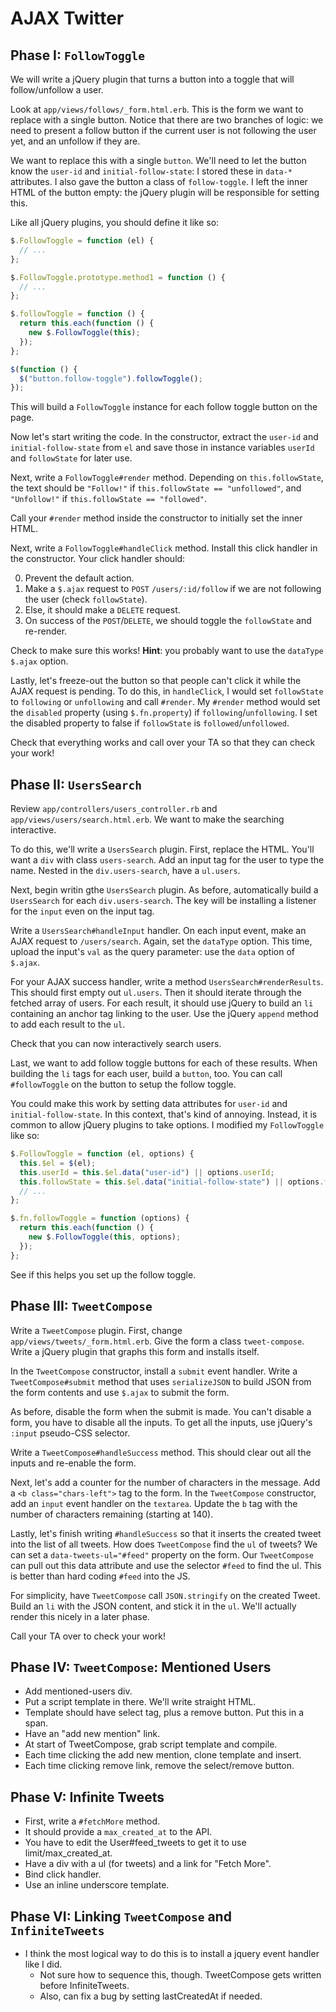 # AJAX Twitter

## Phase I: `FollowToggle`

We will write a jQuery plugin that turns a button into a toggle that
will follow/unfollow a user.

Look at `app/views/follows/_form.html.erb`. This is the form we want
to replace with a single button. Notice that there are two branches of
logic: we need to present a follow button if the current user is not
following the user yet, and an unfollow if they are.

We want to replace this with a single `button`. We'll need to let the
button know the `user-id` and `initial-follow-state`: I stored these
in `data-*` attributes. I also gave the button a class of
`follow-toggle`. I left the inner HTML of the button empty: the jQuery
plugin will be responsible for setting this.

Like all jQuery plugins, you should define it like so:

```js
$.FollowToggle = function (el) {
  // ...
};

$.FollowToggle.prototype.method1 = function () {
  // ...
};

$.followToggle = function () {
  return this.each(function () {
    new $.FollowToggle(this);
  });
};

$(function () {
  $("button.follow-toggle").followToggle();
});
```

This will build a `FollowToggle` instance for each follow toggle
button on the page.

Now let's start writing the code. In the constructor, extract the
`user-id` and `initial-follow-state` from `el` and save those in
instance variables `userId` and `followState` for later use.

Next, write a `FollowToggle#render` method. Depending on
`this.followState`, the text should be `"Follow!"` if
`this.followState == "unfollowed"`, and `"Unfollow!"` if
`this.followState == "followed"`.

Call your `#render` method inside the constructor to initially set the
inner HTML.

Next, write a `FollowToggle#handleClick` method. Install this click
handler in the constructor. Your click handler should:

0. Prevent the default action.
0. Make a `$.ajax` request to `POST` `/users/:id/follow` if we are not
   following the user (check `followState`).
0. Else, it should make a `DELETE` request.
0. On success of the `POST`/`DELETE`, we should toggle the
   `followState` and re-render.

Check to make sure this works! **Hint**: you probably want to use the
`dataType` `$.ajax` option.

Lastly, let's freeze-out the button so that people can't click it
while the AJAX request is pending. To do this, in `handleClick`, I
would set `followState` to `following` or `unfollowing` and call
`#render`. My `#render` method would set the `disabled` property
(using `$.fn.property`) if `following`/`unfollowing`. I set the
disabled property to false if `followState` is
`followed`/`unfollowed`.

Check that everything works and call over your TA so that they can
check your work!

## Phase II: `UsersSearch`

Review `app/controllers/users_controller.rb` and
`app/views/users/search.html.erb`. We want to make the searching
interactive.

To do this, we'll write a `UsersSearch` plugin. First, replace the
HTML. You'll want a `div` with class `users-search`. Add an input tag
for the user to type the name. Nested in the `div.users-search`, have
a `ul.users`.

Next, begin writin gthe `UsersSearch` plugin. As before, automatically
build a `UsersSearch` for each `div.users-search`. The key will be
installing a listener for the `input` even on the input tag.

Write a `UsersSearch#handleInput` handler. On each input event, make
an AJAX request to `/users/search`. Again, set the `dataType` option.
This time, upload the input's `val` as the query parameter: use the
`data` option of `$.ajax`.

For your AJAX success handler, write a method
`UsersSearch#renderResults`. This should first empty out `ul.users`.
Then it should iterate through the fetched array of users. For each
result, it should use jQuery to build an `li` containing an anchor tag
linking to the user. Use the jQuery `append` method to add each result
to the `ul`.

Check that you can now interactively search users.

Last, we want to add follow toggle buttons for each of these results.
When building the `li` tags for each user, build a `button`, too. You
can call `#followToggle` on the button to setup the follow toggle.

You could make this work by setting data attributes for `user-id` and
`initial-follow-state`. In this context, that's kind of annoying.
Instead, it is common to allow jQuery plugins to take options. I
modified my `FollowToggle` like so:

```js
$.FollowToggle = function (el, options) {
  this.$el = $(el);
  this.userId = this.$el.data("user-id") || options.userId;
  this.followState = this.$el.data("initial-follow-state") || options.followState;
  // ...
};

$.fn.followToggle = function (options) {
  return this.each(function () {
    new $.FollowToggle(this, options);
  });
};
```

See if this helps you set up the follow toggle.

## Phase III: `TweetCompose`

Write a `TweetCompose` plugin. First, change
`app/views/tweets/_form.html.erb`. Give the form a class
`tweet-compose`. Write a jQuery plugin that graphs this form and
installs itself.

In the `TweetCompose` constructor, install a `submit` event handler.
Write a `TweetCompose#submit` method that uses `serializeJSON` to
build JSON from the form contents and use `$.ajax` to submit the form.

As before, disable the form when the submit is made. You can't disable
a form, you have to disable all the inputs. To get all the inputs, use
jQuery's `:input` pseudo-CSS selector.

Write a `TweetCompose#handleSuccess` method. This should clear out all
the inputs and re-enable the form.

Next, let's add a counter for the number of characters in the message.
Add a `<b class="chars-left">` tag to the form. In the `TweetCompose`
constructor, add an `input` event handler on the `textarea`. Update
the `b` tag with the number of characters remaining (starting at 140).

Lastly, let's finish writing `#handleSuccess` so that it inserts the
created tweet into the list of all tweets. How does `TweetCompose`
find the `ul` of tweets? We can set a `data-tweets-ul="#feed"`
property on the form. Our `TweetCompose` can pull out this data
attribute and use the selector `#feed` to find the ul. This is better
than hard coding `#feed` into the JS.

For simplicity, have `TweetCompose` call `JSON.stringify` on the
created Tweet. Build an `li` with the JSON content, and stick it in
the `ul`. We'll actually render this nicely in a later phase.

Call your TA over to check your work!

## Phase IV: `TweetCompose`: Mentioned Users

* Add mentioned-users div.
* Put a script template in there. We'll write straight HTML.
* Template should have select tag, plus a remove button. Put this
  in a span.
* Have an "add new mention" link.
* At start of TweetCompose, grab script template and compile.
* Each time clicking the add new mention, clone template and insert.
* Each time clicking remove link, remove the select/remove button.

## Phase V: Infinite Tweets

* First, write a `#fetchMore` method.
* It should provide a `max_created_at` to the API.
* You have to edit the User#feed_tweets to get it to use limit/max_created_at.
* Have a div with a ul (for tweets) and a link for "Fetch More".
* Bind click handler.
* Use an inline underscore template.

## Phase VI: Linking `TweetCompose` and `InfiniteTweets`

* I think the most logical way to do this is to install a jquery event
  handler like I did.
    * Not sure how to sequence this, though. TweetCompose gets written
      before InfiniteTweets.
    * Also, can fix a bug by setting lastCreatedAt if needed.
